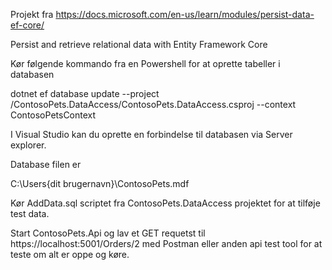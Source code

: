 Projekt fra https://docs.microsoft.com/en-us/learn/modules/persist-data-ef-core/

Persist and retrieve relational data with Entity Framework Core

Kør følgende kommando fra en Powershell for at oprette tabeller i databasen

dotnet ef database update --project /ContosoPets.DataAccess/ContosoPets.DataAccess.csproj --context ContosoPetsContext

I Visual Studio kan du oprette en forbindelse til databasen via Server explorer. 

Database filen er 

C:\Users\{dit brugernavn}\ContosoPets.mdf

Kør AddData.sql scriptet fra ContosoPets.DataAccess projektet for at tilføje test data. 

Start ContosoPets.Api og lav et GET requetst til https://localhost:5001/Orders/2 med Postman eller anden api test tool for at teste om alt er oppe og køre.